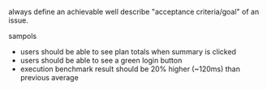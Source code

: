 always define an achievable well describe "acceptance criteria/goal" of an issue.

sampols
- users should be able to see plan totals when summary is clicked
- users should be able to see a green login button
- execution benchmark result should be 20% higher (~120ms) than previous average
